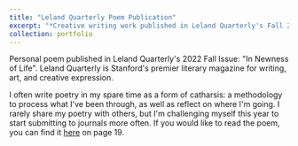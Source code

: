 ```yaml
---
title: "Leland Quarterly Poem Publication"
excerpt: "*Creative writing work published in Leland Quarterly's Fall 2022 Issue.*<br/><img src='/images/lq2.png' width='300'>"
collection: portfolio
---
```


Personal poem published in Leland Quarterly's 2022 Fall Issue: "In Newness of Life". Leland Quarterly is Stanford's premier literary magazine for writing, art, and creative expression.

I often write poetry in my spare time as a form of catharsis: a methodology to process what I've been through, as well as reflect on where I'm going. I rarely share my poetry with others, but I'm challenging myself this year to start submitting to journals more often. If you would like to read the poem, you can find it [here](https://issuu.com/lelandquarterly/docs/lqfall2022_11479_) on page 19.
